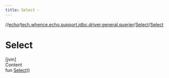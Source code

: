 ```yaml
---
title: Select -
---
```

//[echo](../../index.md)/[tech.whence.echo.support.jdbc.driver.general.querier](../index.md)/[Select](index.md)/[Select](-select.md)



# Select  
[jvm]  
Content  
fun [Select](-select.md)()  



